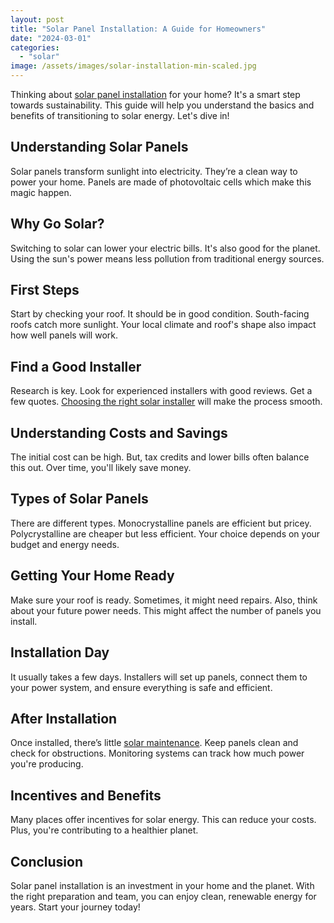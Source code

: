 ```yaml
---
layout: post
title: "Solar Panel Installation: A Guide for Homeowners"
date: "2024-03-01"
categories: 
  - "solar"
image: /assets/images/solar-installation-min-scaled.jpg
---
```


Thinking about [solar panel installation](/) for your home? It's a smart step towards sustainability. This guide will help you understand the basics and benefits of transitioning to solar energy. Let's dive in!

## Understanding Solar Panels

Solar panels transform sunlight into electricity. They’re a clean way to power your home. Panels are made of photovoltaic cells which make this magic happen.

## Why Go Solar?

Switching to solar can lower your electric bills. It's also good for the planet. Using the sun's power means less pollution from traditional energy sources.

## First Steps

Start by checking your roof. It should be in good condition. South-facing roofs catch more sunlight. Your local climate and roof's shape also impact how well panels will work.

## Find a Good Installer

Research is key. Look for experienced installers with good reviews. Get a few quotes. [Choosing the right solar installer](/how-to-choose-right-solar-installer/) will make the process smooth.

## Understanding Costs and Savings

The initial cost can be high. But, tax credits and lower bills often balance this out. Over time, you'll likely save money.

## Types of Solar Panels

There are different types. Monocrystalline panels are efficient but pricey. Polycrystalline are cheaper but less efficient. Your choice depends on your budget and energy needs.

## Getting Your Home Ready

Make sure your roof is ready. Sometimes, it might need repairs. Also, think about your future power needs. This might affect the number of panels you install.

## Installation Day

It usually takes a few days. Installers will set up panels, connect them to your power system, and ensure everything is safe and efficient.

## After Installation

Once installed, there’s little [solar maintenance](/essential-solar-panel-maintenance-tips/). Keep panels clean and check for obstructions. Monitoring systems can track how much power you're producing.

## Incentives and Benefits

Many places offer incentives for solar energy. This can reduce your costs. Plus, you're contributing to a healthier planet.

## Conclusion

Solar panel installation is an investment in your home and the planet. With the right preparation and team, you can enjoy clean, renewable energy for years. Start your journey today!
